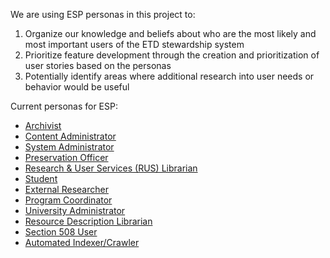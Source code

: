 We are using ESP personas in this project to:

1. Organize our knowledge and beliefs about who are the most likely and most important users of the ETD stewardship system
2. Prioritize feature development through the creation and prioritization of user stories based on the personas
3. Potentially identify areas where additional research into user needs or behavior would be useful

Current personas for ESP:
* [Archivist](/personas/archivist.md)
* [Content Administrator](/personas/content-admin.md)
* [System Administrator](/personas/sysadmin.md)
* [Preservation Officer](/personas/preservation-officer.md)
* [Research & User Services (RUS) Librarian](/personas/rus-librarian.md)
* [Student](/personas/student.md)
* [External Researcher](/personas/external-researcher.md)
* [Program Coordinator](/personas/program-coordinator.md)
* [University Administrator](/personas/university-administrator.md)
* [Resource Description Librarian](/personas/resource-description-librarian.md)
* [Section 508 User](/personas/section508user.md)
* [Automated Indexer/Crawler](/personas/robot.md)
